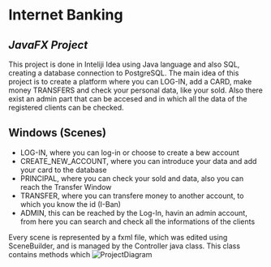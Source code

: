 # Internet Banking
## _JavaFX Project_

This project is done in Inteliji Idea using Java language and also SQL, creating a database connection to PostgreSQL. The main idea of this project is to create a platform where you can LOG-IN, add a CARD, make money TRANSFERS and check your personal data, like your sold. Also there exist an admin part that can be accesed and in which all the data of the registered clients can be checked.

## Windows (Scenes)

- LOG-IN, where you can log-in or choose to create a bew account
- CREATE_NEW_ACCOUNT, where you can introduce your data and add your card to the database
- PRINCIPAL, where you can check your sold and data, also you can reach the Transfer Window
- TRANSFER, where you can transfere money to another account, to which you know the id (I-Ban)
- ADMIN, this can be reached by the Log-In, havin an admin account, from here you can search and check all the informations of the clients

Every scene is represented by a fxml file, which was edited using SceneBuilder, and is managed by the Controller java class. This class contains methods which 
![ProjectDiagram](https://github.com/Pop-Flaviu17/My-project/assets/61428341/41f70c02-258c-4833-8f37-a6d5eb972cc5)
